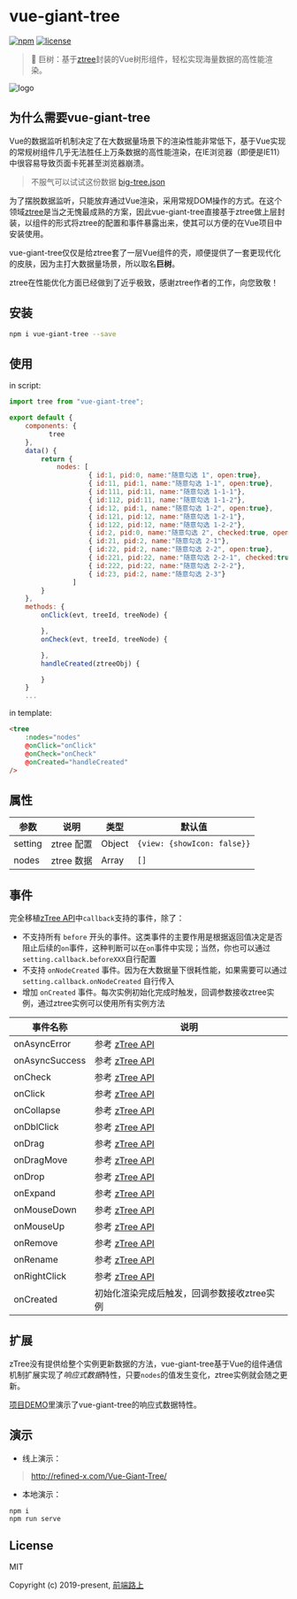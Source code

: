 # vue-giant-tree

[![npm](https://img.shields.io/npm/v/vue-giant-tree.svg)](https://www.npmjs.com/package/vue-giant-tree/)  [![license](https://img.shields.io/github/license/tower1229/vue-giant-tree.svg)]()

> :deciduous_tree: 巨树：基于[ztree](https://github.com/zTree/zTree_v3)封装的Vue树形组件，轻松实现海量数据的高性能渲染。

![logo](https://refined-x.com/asset/vgt-preview.png)

## 为什么需要vue-giant-tree

Vue的数据监听机制决定了在大数据量场景下的渲染性能非常低下，基于Vue实现的常规树组件几乎无法胜任上万条数据的高性能渲染，在IE浏览器（即便是IE11）中很容易导致页面卡死甚至浏览器崩溃。

> 不服气可以试试这份数据 [big-tree.json](http://refined-x.com/Vue-Giant-Tree/mock/big-tree.json)

为了摆脱数据监听，只能放弃通过Vue渲染，采用常规DOM操作的方式。在这个领域[ztree](https://github.com/zTree/zTree_v3)是当之无愧最成熟的方案，因此vue-giant-tree直接基于ztree做上层封装，以组件的形式将ztree的配置和事件暴露出来，使其可以方便的在Vue项目中安装使用。

vue-giant-tree仅仅是给ztree套了一层Vue组件的壳，顺便提供了一套更现代化的皮肤，因为主打大数据量场景，所以取名**巨树**。

ztree在性能优化方面已经做到了近乎极致，感谢ztree作者的工作，向您致敬！

## 安装

```bash
npm i vue-giant-tree --save
```

## 使用

in script:

```javascript
import tree from "vue-giant-tree";

export default {
	components: {
          tree
	},
	data() {
		return {
			nodes: [
                    { id:1, pid:0, name:"随意勾选 1", open:true},
                    { id:11, pid:1, name:"随意勾选 1-1", open:true},
                    { id:111, pid:11, name:"随意勾选 1-1-1"},
                    { id:112, pid:11, name:"随意勾选 1-1-2"},
                    { id:12, pid:1, name:"随意勾选 1-2", open:true},
                    { id:121, pid:12, name:"随意勾选 1-2-1"},
                    { id:122, pid:12, name:"随意勾选 1-2-2"},
                    { id:2, pid:0, name:"随意勾选 2", checked:true, open:true},
                    { id:21, pid:2, name:"随意勾选 2-1"},
                    { id:22, pid:2, name:"随意勾选 2-2", open:true},
                    { id:221, pid:22, name:"随意勾选 2-2-1", checked:true},
                    { id:222, pid:22, name:"随意勾选 2-2-2"},
                    { id:23, pid:2, name:"随意勾选 2-3"}
                ]
		}
	},
    methods: {
        onClick(evt, treeId, treeNode) {

        },
        onCheck(evt, treeId, treeNode) {

        },
        handleCreated(ztreeObj) {

        }
    }
	...
```

in template: 

```html
<tree 
    :nodes="nodes" 
    @onClick="onClick"
    @onCheck="onCheck"
    @onCreated="handleCreated"
/>
```

## 属性

|  参数  | 说明  | 类型  |  默认值  |
|  ----  | ----  | ---  | ---  |
| setting  | ztree 配置 | Object |  `{view: {showIcon: false}}`  |
| nodes  | ztree 数据 | Array |  `[]`  |

## 事件

完全移植[zTree API](http://www.treejs.cn/v3/api.php)中`callback`支持的事件，除了：

- 不支持所有 `before` 开头的事件。这类事件的主要作用是根据返回值决定是否阻止后续的`on`事件，这种判断可以在`on`事件中实现；当然，你也可以通过`setting.callback.beforeXXX`自行配置
- 不支持 `onNodeCreated` 事件。因为在大数据量下很耗性能，如果需要可以通过 `setting.callback.onNodeCreated` 自行传入
- 增加 `onCreated` 事件。每次实例初始化完成时触发，回调参数接收ztree实例，通过ztree实例可以使用所有实例方法

|  事件名称  | 说明  | 
|  ----  | ----  |
| onAsyncError  | 参考 [zTree API](http://www.treejs.cn/v3/api.php) | 
| onAsyncSuccess  | 参考 [zTree API](http://www.treejs.cn/v3/api.php) | 
| onCheck  | 参考 [zTree API](http://www.treejs.cn/v3/api.php) | 
| onClick  | 参考 [zTree API](http://www.treejs.cn/v3/api.php) | 
| onCollapse  | 参考 [zTree API](http://www.treejs.cn/v3/api.php) | 
| onDblClick  | 参考 [zTree API](http://www.treejs.cn/v3/api.php) | 
| onDrag  | 参考 [zTree API](http://www.treejs.cn/v3/api.php) | 
| onDragMove  | 参考 [zTree API](http://www.treejs.cn/v3/api.php) | 
| onDrop  | 参考 [zTree API](http://www.treejs.cn/v3/api.php) | 
| onExpand  | 参考 [zTree API](http://www.treejs.cn/v3/api.php) | 
| onMouseDown  | 参考 [zTree API](http://www.treejs.cn/v3/api.php) | 
| onMouseUp  | 参考 [zTree API](http://www.treejs.cn/v3/api.php) | 
| onRemove  | 参考 [zTree API](http://www.treejs.cn/v3/api.php) | 
| onRename  | 参考 [zTree API](http://www.treejs.cn/v3/api.php) | 
| onRightClick  | 参考 [zTree API](http://www.treejs.cn/v3/api.php) | 
| onCreated  | 初始化渲染完成后触发，回调参数接收ztree实例 | 

## 扩展

zTree没有提供给整个实例更新数据的方法，vue-giant-tree基于Vue的组件通信机制扩展实现了*响应式数据*特性，只要`nodes`的值发生变化，ztree实例就会随之更新。

[项目DEMO](https://github.com/tower1229/Vue-Giant-Tree/blob/master/src/App.vue)里演示了vue-giant-tree的响应式数据特性。

## 演示

- 线上演示：

> http://refined-x.com/Vue-Giant-Tree/

- 本地演示：

```
npm i 
npm run serve 
```

## License

MIT

Copyright (c) 2019-present, [前端路上](http://refined-x.com)
